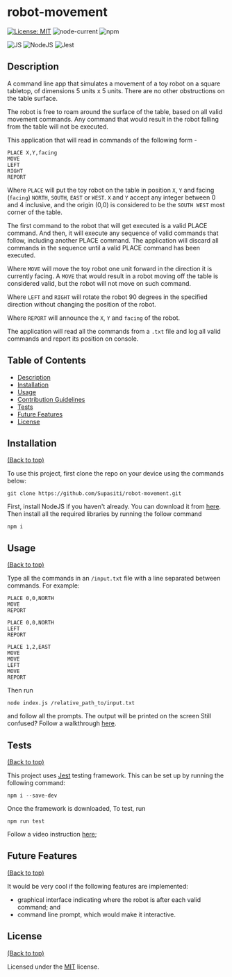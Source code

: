 # robot-movement

[![License: MIT](https://img.shields.io/badge/License-MIT-yellow.svg)](https://opensource.org/licenses/MIT)
![node-current](https://img.shields.io/node/v/inquirer)
![npm](https://img.shields.io/npm/v/jest)

![JS](https://img.shields.io/badge/JavaScript-F7DF1E?style=for-the-badge&logo=javascript&logoColor=black)
![NodeJS](https://img.shields.io/badge/Node.js-43853D?style=for-the-badge&logo=node.js&logoColor=white)
![Jest](https://img.shields.io/badge/Jest-944058?style=for-the-badge&logo=jest&logoColor=white)


## <h2 id="description"> Description </h2>

A command line app that simulates a movement of a toy robot on a square tabletop, of dimensions 5 units x 5 units. There are no other obstructions on the table surface.

The robot is free to roam around the surface of the table, based on all valid movement commands.
Any command that would result in the robot falling from the table will not be executed.

This application that will read in commands of the following form -

    PLACE X,Y,facing
    MOVE
    LEFT
    RIGHT
    REPORT
  
Where `PLACE` will put the toy robot on the table in position `X`, `Y` and facing (`facing`) 
`NORTH`, `SOUTH`, `EAST` or `WEST`. `X` and `Y` accept any integer between 0 and 4 inclusive, and the origin (0,0) is considered to be the `SOUTH WEST` most corner of the table.

The first command to the robot that will get executed is a valid PLACE command.
And then, it will execute any sequence of valid commands that follow, including
another PLACE command. The application will discard all commands in the sequence until a valid PLACE command has been executed.

Where `MOVE` will move the toy robot one unit forward in the direction it is currently facing. A `MOVE` that would result in a robot moving off the table is considered valid, but the robot will not move on such command. 

Where `LEFT` and `RIGHT` will rotate the robot 90 degrees in the specified
direction without changing the position of the robot.

Where `REPORT` will announce the `X`, `Y` and `facing` of the robot. 

The application will read all the commands from a `.txt` file and log all valid commands and report its position on console. 


## <h2 id="table-of-contents"> Table of Contents </h2>

- [Description](#description)
- [Installation](#installation)
- [Usage](#usage)
- [Contribution Guidelines](#contribution)
- [Tests](#tests)
- [Future Features](#future)
- [License](#license)


## <h2 id="installation"> Installation </h2>
[(Back to top)](#table-of-content)

To use this project, first clone the repo on your device using the commands below:

    git clone https://github.com/Supasiti/robot-movement.git

First, install NodeJS if you haven't already. You can download it from [here](https://nodejs.org/en/). Then install all the required libraries by running the follow command

    npm i 


## <h2 id="usage"> Usage </h2>
[(Back to top)](#table-of-content)

Type all the commands in an `/input.txt` file with a line separated between commands. For example:

    PLACE 0,0,NORTH
    MOVE
    REPORT

    PLACE 0,0,NORTH
    LEFT
    REPORT

    PLACE 1,2,EAST
    MOVE
    MOVE
    LEFT
    MOVE
    REPORT

Then run

    node index.js /relative_path_to/input.txt

and follow all the prompts. The output will be printed on the screen
Still confused? Follow a walkthrough [here](https://youtu.be/8h2MWKSXwrg).

## <h2 id="tests"> Tests </h2>
[(Back to top)](#table-of-content)

This project uses [Jest](https://jestjs.io) testing framework. This can be set up by running the following command:

    npm i --save-dev

Once the framework is downloaded, To test, run

    npm run test

Follow a video instruction [here](https://youtu.be/xZ06UrFN0Do);

## <h2 id="future"> Future Features</h2>
[(Back to top)](#table-of-content)

It would be very cool if the following features are implemented:
- graphical interface indicating where the robot is after each valid command; and
- command line prompt, which would make it interactive.

## <h2 id="license"> License </h2>
[(Back to top)](#table-of-content)

Licensed under the [MIT](https://opensource.org/licenses/MIT) license.
